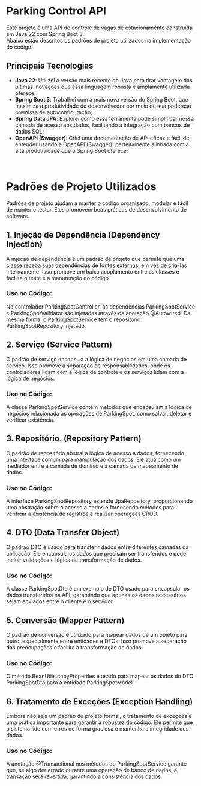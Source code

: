<h1>Parking Control API</h1>
Este projeto é uma API de controle de vagas de estacionamento construída em Java 22 com Spring Boot 3. <br/>
Abaixo estão descritos os padrões de projeto utilizados na implementação do código.

## Principais Tecnologias
 - **Java 22**: Utilizei a versão mais recente do Java para tirar vantagem das últimas inovações que essa linguagem robusta e amplamente utilizada oferece;
 - **Spring Boot 3**: Trabalhei com a mais nova versão do Spring Boot, que maximiza a produtividade do desenvolvedor por meio de sua poderosa premissa de autoconfiguração;
 - **Spring Data JPA**: Explorei como essa ferramenta pode simplificar nossa camada de acesso aos dados, facilitando a integração com bancos de dados SQL;
 - **OpenAPI (Swagger)**: Criei uma documentação de API eficaz e fácil de entender usando a OpenAPI (Swagger), perfeitamente alinhada com a alta produtividade que o Spring Boot oferece;

<br/>

# Padrões de Projeto Utilizados
Padrões de projeto ajudam a manter o código organizado, modular e fácil de manter e testar. Eles promovem boas práticas de desenvolvimento de software.

## 1. Injeção de Dependência (Dependency Injection)
A injeção de dependência é um padrão de projeto que permite que uma classe receba suas dependências de fontes externas, em vez de criá-las internamente. Isso promove um baixo acoplamento entre as classes e facilita o teste e a manutenção do código.
### Uso no Código: 
No controlador ParkingSpotController, as dependências ParkingSpotService e ParkingSpotValidator são injetadas através da anotação @Autowired. Da mesma forma, o ParkingSpotService tem o repositório ParkingSpotRepository injetado.

## 2. Serviço (Service Pattern)
O padrão de serviço encapsula a lógica de negócios em uma camada de serviço. Isso promove a separação de responsabilidades, onde os controladores lidam com a lógica de controle e os serviços lidam com a lógica de negócios.
### Uso no Código: 
A classe ParkingSpotService contém métodos que encapsulam a lógica de negócios relacionada às operações de ParkingSpot, como salvar, deletar e verificar existência.

## 3. Repositório. (Repository Pattern)
O padrão de repositório abstrai a lógica de acesso a dados, fornecendo uma interface comum para manipulação dos dados. Ele atua como um mediador entre a camada de domínio e a camada de mapeamento de dados.
### Uso no Código: 
A interface ParkingSpotRepository estende JpaRepository, proporcionando uma abstração sobre o acesso a dados e fornecendo métodos para verificar a existência de registros e realizar operações CRUD.

## 4. DTO (Data Transfer Object)
O padrão DTO é usado para transferir dados entre diferentes camadas da aplicação. Ele encapsula os dados que precisam ser transferidos e pode incluir validações e lógica de transformação de dados.
### Uso no Código: 
A classe ParkingSpotDto é um exemplo de DTO usado para encapsular os dados transferidos na API, garantindo que apenas os dados necessários sejam enviados entre o cliente e o servidor.

## 5. Conversão (Mapper Pattern)
O padrão de conversão é utilizado para mapear dados de um objeto para outro, especialmente entre entidades e DTOs. Isso promove a separação das preocupações e facilita a transformação de dados.
### Uso no Código:
O método BeanUtils.copyProperties é usado para mapear os dados do DTO ParkingSpotDto para a entidade ParkingSpotModel.

## 6. Tratamento de Exceções (Exception Handling)
Embora não seja um padrão de projeto formal, o tratamento de exceções é uma prática importante para garantir a robustez do código. Ele permite que o sistema lide com erros de forma graciosa e mantenha a integridade dos dados.
### Uso no Código: 
A anotação @Transactional nos métodos do ParkingSpotService garante que, se algo der errado durante uma operação de banco de dados, a transação será revertida, garantindo a consistência dos dados.

